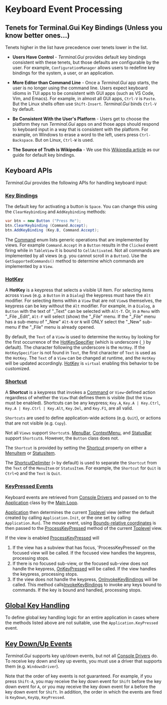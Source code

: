 # Keyboard Event Processing

## Tenets for Terminal.Gui Key Bindings (Unless you know better ones...)

Tenets higher in the list have precedence over tenets lower in the list.

* **Users Have Control** - *Terminal.Gui* provides default key bindings consistent with these tenets, but those defaults are configurable by the user. For example, `ConfigurationManager` allows users to redefine key bindings for the system, a user, or an application.

* **More Editor than Command Line** - Once a *Terminal.Gui* app starts, the user is no longer using the command line. Users expect keyboard idioms in TUI apps to be consistent with GUI apps (such as VS Code, Vim, and Emacs). For example, in almost all GUI apps, `Ctrl-V` is `Paste`. But the Linux shells often use `Shift-Insert`. *Terminal.Gui* binds `Ctrl-V` by default.

* **Be Consistent With the User's Platform** - Users get to choose the platform they run *Terminal.Gui* apps on and those apps should respond to keyboard input in a way that is consistent with the platform. For example, on Windows to erase a word to the left, users press `Ctrl-Backspace`. But on Linux, `Ctrl-W` is used.

* **The Source of Truth is Wikipedia** - We use this [Wikipedia article](https://en.wikipedia.org/wiki/Table_of_keyboard_shortcuts) as our guide for default key bindings.

## Keyboard APIs

*Terminal.Gui* provides the following APIs for handling keyboard input:

### **[Key Bindings](~/api/Terminal.Gui.View.yml#Terminal_Gui_View_AddKeyBinding_Terminal_Gui_Key_Terminal_Gui_Command___)**

The default key for activating a button is `Space`. You can change this using the 
`ClearKeybinding` and `AddKeybinding` methods:

```csharp
var btn = new Button ("Press Me");
btn.ClearKeybinding (Command.Accept);
btn.AddKeyBinding (Key.B, Command.Accept);
```

The [Command](~/api/Terminal.Gui.Command.yml) enum lists generic operations that are implemented by views. For example `Command.Accept` in a `Button` results in the `Clicked` event 
firing while in `TableView` it is bound to `CellActivated`. Not all commands
are implemented by all views (e.g. you cannot scroll in a `Button`). Use the `GetSupportedCommands()`
method to determine which commands are implemented by a `View`. 

### **[HotKey](~/api/Terminal.Gui.View.yml#Terminal_Gui_View_HotKey)** 

A **HotKey** is a keypress that selects a visible UI item. For selecting items across `View`s (e.g. a `Button` in a `Dialog`) the keypress must have the `Alt` modifier. For selecting items within a `View` that are not `View`s themselves, the keypress can be key without the `Alt` modifier.  For example, in a `Dialog`, a `Button` with the text of "_Text" can be selected with `Alt-T`. Or, in a `Menu` with "_File _Edit", `Alt-F` will select (show) the "_File" menu. If the "_File" menu has a sub-menu of "_New" `Alt-N` or `N` will ONLY select the "_New" sub-menu if the "_File" menu is already opened.

By default, the `Text` of a `View` is used to determine the `HotKey` by looking for the first occurrence of the [HotKeySpecifier](~/api/Terminal.Gui.View.yml#Terminal_Gui_View_HotKeySpecifier) (which is underscore (`_`) by default). The character following the underscore is the `HotKey`. If the `HotKeySpecifier` is not found in `Text`, the first character of `Text` is used as the `HotKey`. The `Text` of a `View` can be changed at runtime, and the `HotKey` will be updated accordingly. [HotKey](~/api/Terminal.Gui.View.yml#Terminal_Gui_View_HotKey) is `virtual` enabling this behavior to be customized.

### **[Shortcut](~/api/Terminal.Gui.MenuItem.yml#Terminal_Gui_MenuItem_Shortcut)** 

A **Shortcut** is a keypress that invokes a [Command](~/api/Terminal.Gui.Command.yml) or `View`-defined action regardless of whether the `View` that defines them is visible (but the `View` must be enabled). Shortcuts can be any keypress; `Key.A`, `Key.A | Key.Ctrl`, `Key.A | Key.Ctrl | Key.Alt`, `Key.Del`, and `Key.F1`, are all valid. 

`Shortcuts` are used to define application-wide actions (e.g. `Quit`), or actions that are not visible (e.g. `Copy`).

Not all `Views` support `Shortcut`s. [MenuBar](~/api/Terminal.Gui.MenuBar.yml), [ContextMenu](~/api/Terminal.Gui.ContextMenu.yml), and [StatusBar](~/api/Terminal.Gui.StatusBar.yml) support `Shortcut`s. However, the `Button` class does not. 

The `Shortcut` is provided by setting the [Shortcut](~/api/Terminal.Gui.MenuItem.yml#Terminal_Gui_MenuItem_Shortcut) property on either a [MenuItem](~/api/Terminal.Gui.MenuItem.yml) or [StatusItem](~/api/Terminal.Gui.StatusItem.yml). 

The [ShortcutDelimiter](~/api/Terminal.Gui.MenuBar.yml#Terminal_Gui_MenuBar_ShortcutDelimiter) (`+` by default) is used to separate the `Shortcut` from the `Text` of the `MenuItem` or `StatusItem`. For example, the `Shortcut` for `Quit` is `Ctrl+Q` and the `Text` is `Quit`. 

### **[KeyPressed Events](~/api/Terminal.Gui.View.yml#Terminal_Gui_View_KeyPressed)**

Keyboard events are retrieved from [Console Drivers](drivers.md) and passed on 
to the [Application](~/api/Terminal.Gui.Application.yml) class by the [Main Loop](mainloop.md). 

[Application](~/api/Terminal.Gui.Application.yml) then determines the current [Toplevel](~/api/Terminal.Gui.Toplevel.yml) view
(either the default created by calling `Application.Init`, or the one set by calling `Application.Run`). The mouse event, using [Bounds-relative coordinates](~/api/Terminal.Gui.View.yml#Terminal_Gui_View_Bounds) is then passed to the [ProcessKeyPressed](~/api/Terminal.Gui.View.yml#Terminal_Gui_View_ProcessKeyPressed_Terminal_Gui_KeyEventArgs_) method of the current [Toplevel](~/api/Terminal.Gui.Toplevel.yml) view. 

If the view is enabled [ProcessKeyPressed](~/api/Terminal.Gui.View.yml#Terminal_Gui_View_ProcessKeyPressed_Terminal_Gui_KeyEventArgs_) will 

1) If the view has a subview that has focus, 'ProcessKeyPressed' on the focused view will be called. If the focused view handles the keypress, processing stops.
2) If there is no focused sub-view, or the focused sub-view does not handle the keypress, [OnKeyPressed](~/api/Terminal.Gui.View.yml#Terminal_Gui_View_OnKeyPressed_Terminal_Gui_KeyEventArgs_) will be called. If the view handles the keypress, processing stops.
3) If the view does not handle the keypress, [OnInvokeKeyBindings](~/api/Terminal.Gui.View.yml#Terminal_Gui_View_OnInvokeKeyBindings_Terminal_Gui_KeyEventArgs_) will be called. This method calls[InvokeKeyBindings](~/api/Terminal.Gui.View.yml#Terminal_Gui_View_InvokeKeyBindings_Terminal_Gui_KeyEventArgs_) to invoke any keys bound to commands. If the key is bound and handled, processing stops.


## **[Global Key Handling](~/api/Terminal.Gui.Application.yml#Terminal_Gui_Application_KeyPressed)**

To define global key handling logic for an entire application in cases where the methods listed above are not suitable, use the `Application.KeyPressed` event. 


## **[Key Down/Up Events](~/api/Terminal.Gui.View.yml#Terminal_Gui_View_KeyDown)**

*Terminal.Gui* supports key up/down events, but not all [Console Drivers](drivers.md) do. To receive key down and key up events, you must use a driver that supports them (e.g. `WindowsDriver`).

Note that the order of key events is not guaranteed. For example, if you press `Shift-A`, you may receive the key down event for `Shift` before the key down event for `A`, or you may receive the key down event for `A` before the key down event for `Shift`. In addition, the order in which the events are fired is `KeyDown`, `KeyUp`, `KeyPressed`.